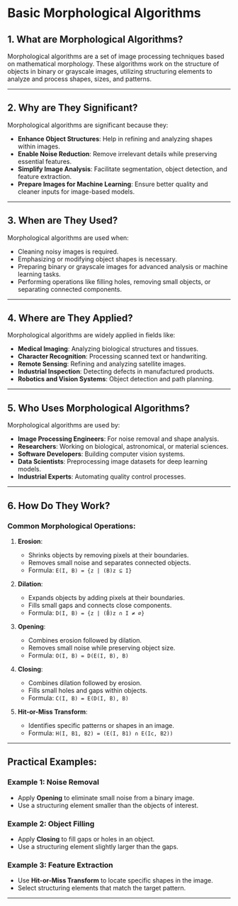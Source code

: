 # Basic Morphological Algorithms

## 1. What are Morphological Algorithms?

Morphological algorithms are a set of image processing techniques based on mathematical morphology. These algorithms work on the structure of objects in binary or grayscale images, utilizing structuring elements to analyze and process shapes, sizes, and patterns.

---

## 2. Why are They Significant?

Morphological algorithms are significant because they:
- **Enhance Object Structures**: Help in refining and analyzing shapes within images.
- **Enable Noise Reduction**: Remove irrelevant details while preserving essential features.
- **Simplify Image Analysis**: Facilitate segmentation, object detection, and feature extraction.
- **Prepare Images for Machine Learning**: Ensure better quality and cleaner inputs for image-based models.

---

## 3. When are They Used?

Morphological algorithms are used when:
- Cleaning noisy images is required.
- Emphasizing or modifying object shapes is necessary.
- Preparing binary or grayscale images for advanced analysis or machine learning tasks.
- Performing operations like filling holes, removing small objects, or separating connected components.

---

## 4. Where are They Applied?

Morphological algorithms are widely applied in fields like:
- **Medical Imaging**: Analyzing biological structures and tissues.
- **Character Recognition**: Processing scanned text or handwriting.
- **Remote Sensing**: Refining and analyzing satellite images.
- **Industrial Inspection**: Detecting defects in manufactured products.
- **Robotics and Vision Systems**: Object detection and path planning.

---

## 5. Who Uses Morphological Algorithms?

Morphological algorithms are used by:
- **Image Processing Engineers**: For noise removal and shape analysis.
- **Researchers**: Working on biological, astronomical, or material sciences.
- **Software Developers**: Building computer vision systems.
- **Data Scientists**: Preprocessing image datasets for deep learning models.
- **Industrial Experts**: Automating quality control processes.

---

## 6. How Do They Work?

### Common Morphological Operations:

1. **Erosion**:
   - Shrinks objects by removing pixels at their boundaries.
   - Removes small noise and separates connected objects.
   - Formula: `E(I, B) = {z | (B)z ⊆ I}`

2. **Dilation**:
   - Expands objects by adding pixels at their boundaries.
   - Fills small gaps and connects close components.
   - Formula: `D(I, B) = {z | (B̂)z ∩ I ≠ ∅}`

3. **Opening**:
   - Combines erosion followed by dilation.
   - Removes small noise while preserving object size.
   - Formula: `O(I, B) = D(E(I, B), B)`

4. **Closing**:
   - Combines dilation followed by erosion.
   - Fills small holes and gaps within objects.
   - Formula: `C(I, B) = E(D(I, B), B)`

5. **Hit-or-Miss Transform**:
   - Identifies specific patterns or shapes in an image.
   - Formula: `H(I, B1, B2) = (E(I, B1) ∩ E(Ic, B2))`

---

## Practical Examples:

### Example 1: Noise Removal
- Apply **Opening** to eliminate small noise from a binary image.
- Use a structuring element smaller than the objects of interest.

### Example 2: Object Filling
- Apply **Closing** to fill gaps or holes in an object.
- Use a structuring element slightly larger than the gaps.

### Example 3: Feature Extraction
- Use **Hit-or-Miss Transform** to locate specific shapes in the image.
- Select structuring elements that match the target pattern.

---

